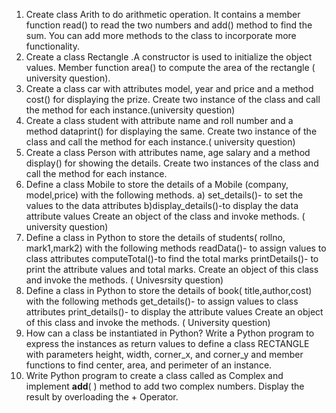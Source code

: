 1.	Create class Arith to do arithmetic operation. It contains a member function read() to read the two numbers and add() method to find the sum. You can add more methods to the class to incorporate more functionality.
2.	Create a class Rectangle .A constructor is used to initialize the object values. Member function area() to compute the area of the rectangle ( university question).
3.	Create a class car with attributes model, year and price and a method cost() for displaying the prize. Create two instance of the class and call the method for each instance.(university question)
4.	Create a class student with attribute name and roll number and a method dataprint() for displaying the same. Create two instance of the class and call the method for each instance.( university question)
5.	Create a class Person with attributes name, age salary and a method display() for showing the details. Create two instances of the class and call the method for each instance.
6.	Define a class Mobile to store the details of a Mobile (company, model,price) with
the following methods.
a) set_details()- to set the values to the data attributes
b)display_details()-to display the data attribute values
Create an object of the class and invoke methods. ( university question)
7.	Define a class in Python to store the details of students( rollno, mark1,mark2) with
the following methods
readData()- to assign values to class attributes
computeTotal()-to find the total marks
printDetails()- to print the attribute values and total marks.
Create an object of this class and invoke the methods. ( Univesrsity question)
8.	Define a class in Python to store the details of book( title,author,cost) with the
following methods
get_details()- to assign values to class attributes
print_details()- to display the attribute values
Create an object of this class and invoke the methods. ( University question)
9.	How can a class be instantiated in Python? Write a Python program to express the
instances as return values to define a class RECTANGLE with parameters height, width, corner_x, and corner_y and member functions to find center, area, and
perimeter of an instance.
10.	Write Python program to create a class called as Complex and implement __add__( ) method to add two complex numbers. Display the result by overloading the + Operator.
